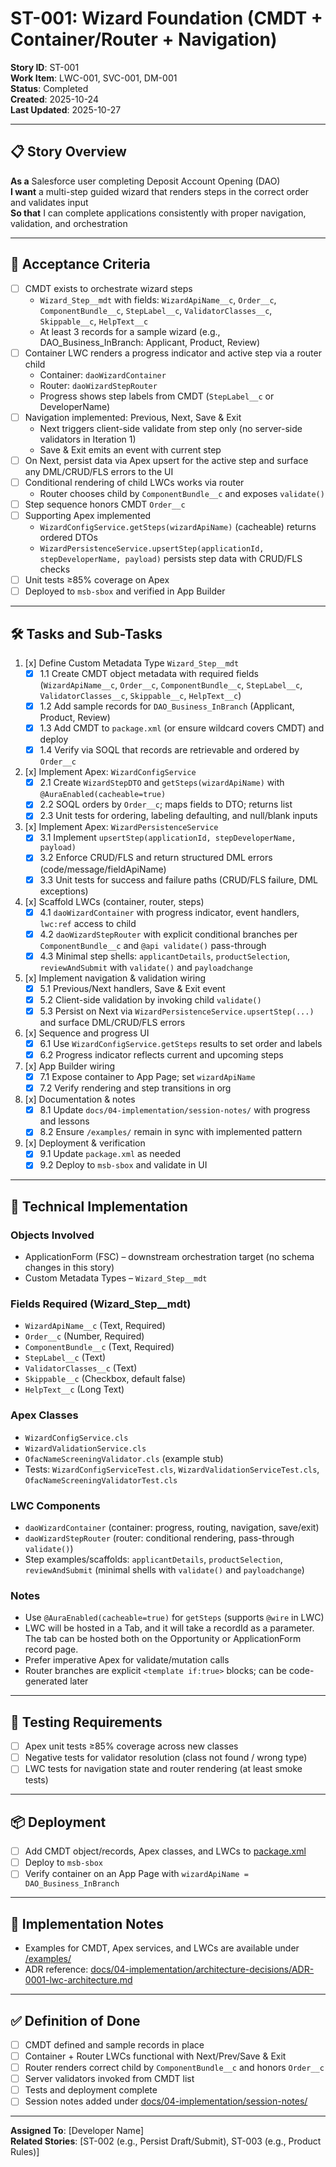 <!-- 
🔴 AI AGENTS: READ FIRST - /docs/01-foundation/data-model.md for correct object names
✅ Correct: ApplicationForm, Applicant, Account (Business), FinancialAccount
❌ Wrong: Application__c, Applicant__c, Loan__c, Business_Relationship__c
-->

# ST-001: Wizard Foundation (CMDT + Container/Router + Navigation)

**Story ID**: ST-001  
**Work Item**: LWC-001, SVC-001, DM-001  
**Status**: Completed  
**Created**: 2025-10-24  
**Last Updated**: 2025-10-27

---

## 📋 Story Overview

**As a** Salesforce user completing Deposit Account Opening (DAO)  
**I want** a multi-step guided wizard that renders steps in the correct order and validates input  
**So that** I can complete applications consistently with proper navigation, validation, and orchestration

---

## 🎯 Acceptance Criteria

- [ ] CMDT exists to orchestrate wizard steps
  - `Wizard_Step__mdt` with fields: `WizardApiName__c`, `Order__c`, `ComponentBundle__c`, `StepLabel__c`, `ValidatorClasses__c`, `Skippable__c`, `HelpText__c`
  - At least 3 records for a sample wizard (e.g., DAO_Business_InBranch: Applicant, Product, Review)
- [ ] Container LWC renders a progress indicator and active step via a router child
  - Container: `daoWizardContainer`
  - Router: `daoWizardStepRouter`
  - Progress shows step labels from CMDT (`StepLabel__c` or DeveloperName)
- [ ] Navigation implemented: Previous, Next, Save & Exit
  - Next triggers client-side validate from step only (no server-side validators in Iteration 1)
  - Save & Exit emits an event with current step
- [ ] On Next, persist data via Apex upsert for the active step and surface any DML/CRUD/FLS errors to the UI
- [ ] Conditional rendering of child LWCs works via router
  - Router chooses child by `ComponentBundle__c` and exposes `validate()`
- [ ] Step sequence honors CMDT `Order__c`
- [ ] Supporting Apex implemented
  - `WizardConfigService.getSteps(wizardApiName)` (cacheable) returns ordered DTOs
  - `WizardPersistenceService.upsertStep(applicationId, stepDeveloperName, payload)` persists step data with CRUD/FLS checks
- [ ] Unit tests ≥85% coverage on Apex
- [ ] Deployed to `msb-sbox` and verified in App Builder

---

## 🛠️ Tasks and Sub-Tasks

1. [x] Define Custom Metadata Type `Wizard_Step__mdt`
   - [x] 1.1 Create CMDT object metadata with required fields (`WizardApiName__c`, `Order__c`, `ComponentBundle__c`, `StepLabel__c`, `ValidatorClasses__c`, `Skippable__c`, `HelpText__c`)
   - [x] 1.2 Add sample records for `DAO_Business_InBranch` (Applicant, Product, Review)
   - [x] 1.3 Add CMDT to `package.xml` (or ensure wildcard covers CMDT) and deploy
   - [x] 1.4 Verify via SOQL that records are retrievable and ordered by `Order__c`

2. [x] Implement Apex: `WizardConfigService`
   - [x] 2.1 Create `WizardStepDTO` and `getSteps(wizardApiName)` with `@AuraEnabled(cacheable=true)`
   - [x] 2.2 SOQL orders by `Order__c`; maps fields to DTO; returns list
   - [x] 2.3 Unit tests for ordering, labeling defaulting, and null/blank inputs

3. [x] Implement Apex: `WizardPersistenceService`
   - [x] 3.1 Implement `upsertStep(applicationId, stepDeveloperName, payload)`
   - [x] 3.2 Enforce CRUD/FLS and return structured DML errors (code/message/fieldApiName)
   - [x] 3.3 Unit tests for success and failure paths (CRUD/FLS failure, DML exceptions)

4. [x] Scaffold LWCs (container, router, steps)
   - [x] 4.1 `daoWizardContainer` with progress indicator, event handlers, `lwc:ref` access to child
   - [x] 4.2 `daoWizardStepRouter` with explicit conditional branches per `ComponentBundle__c` and `@api validate()` pass-through
   - [x] 4.3 Minimal step shells: `applicantDetails`, `productSelection`, `reviewAndSubmit` with `validate()` and `payloadchange`

5. [x] Implement navigation & validation wiring
   - [x] 5.1 Previous/Next handlers, Save & Exit event
   - [x] 5.2 Client-side validation by invoking child `validate()`
   - [x] 5.3 Persist on Next via `WizardPersistenceService.upsertStep(...)` and surface DML/CRUD/FLS errors

6. [x] Sequence and progress UI
   - [x] 6.1 Use `WizardConfigService.getSteps` results to set order and labels
   - [x] 6.2 Progress indicator reflects current and upcoming steps

7. [x] App Builder wiring
   - [x] 7.1 Expose container to App Page; set `wizardApiName`
   - [x] 7.2 Verify rendering and step transitions in org

8. [x] Documentation & notes
   - [x] 8.1 Update `docs/04-implementation/session-notes/` with progress and lessons
   - [x] 8.2 Ensure `/examples/` remain in sync with implemented pattern

9. [x] Deployment & verification
   - [x] 9.1 Update `package.xml` as needed
   - [x] 9.2 Deploy to `msb-sbox` and validate in UI

---

## 🔧 Technical Implementation

### Objects Involved
- ApplicationForm (FSC) – downstream orchestration target (no schema changes in this story)
- Custom Metadata Types – `Wizard_Step__mdt`

### Fields Required (Wizard_Step__mdt)
- `WizardApiName__c` (Text, Required)
- `Order__c` (Number, Required)
- `ComponentBundle__c` (Text, Required)
- `StepLabel__c` (Text)
- `ValidatorClasses__c` (Text)
- `Skippable__c` (Checkbox, default false)
- `HelpText__c` (Long Text)

### Apex Classes
- `WizardConfigService.cls`
- `WizardValidationService.cls`
- `OfacNameScreeningValidator.cls` (example stub)
- Tests: `WizardConfigServiceTest.cls`, `WizardValidationServiceTest.cls`, `OfacNameScreeningValidatorTest.cls`

### LWC Components
- `daoWizardContainer` (container: progress, routing, navigation, save/exit)
- `daoWizardStepRouter` (router: conditional rendering, pass-through `validate()`)
- Step examples/scaffolds: `applicantDetails`, `productSelection`, `reviewAndSubmit` (minimal shells with `validate()` and `payloadchange`)

### Notes
- Use `@AuraEnabled(cacheable=true)` for `getSteps` (supports `@wire` in LWC)
- LWC will be hosted in a Tab, and it will take a recordId as a parameter. The tab can be hosted both on the Opportunity or ApplicationForm record page.
- Prefer imperative Apex for validate/mutation calls
- Router branches are explicit `<template if:true>` blocks; can be code-generated later

---

## 🧪 Testing Requirements

- [ ] Apex unit tests ≥85% coverage across new classes
- [ ] Negative tests for validator resolution (class not found / wrong type)
- [ ] LWC tests for navigation state and router rendering (at least smoke tests)

---

## 📦 Deployment

- [ ] Add CMDT object/records, Apex classes, and LWCs to [package.xml](cci:7://file:///Users/cristianosinadino/Workspace/Salesforce/Pro/zennify/msb/package.xml:0:0-0:0)
- [ ] Deploy to `msb-sbox`
- [ ] Verify container on an App Page with `wizardApiName = DAO_Business_InBranch`

---

## 📝 Implementation Notes

- Examples for CMDT, Apex services, and LWCs are available under [/examples/](cci:7://file:///Users/cristianosinadino/Workspace/Salesforce/Pro/zennify/msb/examples:0:0-0:0)
- ADR reference: [docs/04-implementation/architecture-decisions/ADR-0001-lwc-architecture.md](cci:7://file:///Users/cristianosinadino/Workspace/Salesforce/Pro/zennify/msb/docs/04-implementation/architecture-decisions/ADR-0001-lwc-architecture.md:0:0-0:0)

---

## ✅ Definition of Done

- [ ] CMDT defined and sample records in place
- [ ] Container + Router LWCs functional with Next/Prev/Save & Exit
- [ ] Router renders correct child by `ComponentBundle__c` and honors `Order__c`
- [ ] Server validators invoked from CMDT list
- [ ] Tests and deployment complete
- [ ] Session notes added under [docs/04-implementation/session-notes/](cci:7://file:///Users/cristianosinadino/Workspace/Salesforce/Pro/zennify/msb/docs/04-implementation/session-notes:0:0-0:0)

---

**Assigned To**: [Developer Name]  
**Related Stories**: [ST-002 (e.g., Persist Draft/Submit), ST-003 (e.g., Product Rules)]
